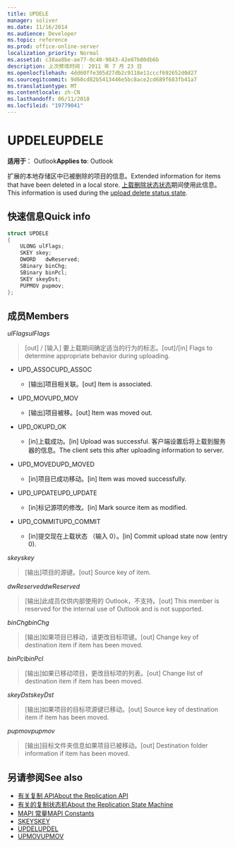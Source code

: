 ```yaml
---
title: UPDELE
manager: soliver
ms.date: 11/16/2014
ms.audience: Developer
ms.topic: reference
ms.prod: office-online-server
localization_priority: Normal
ms.assetid: c38aa8be-ae77-0c40-9843-42e07b80db6b
description: 上次修改时间： 2011 年 7 月 23 日
ms.openlocfilehash: 4dd60ffe305d27db2c9118e11cccf692652d0d27
ms.sourcegitcommit: 9d60cd82b5413446e5bc8ace2cd689f683fb41a7
ms.translationtype: MT
ms.contentlocale: zh-CN
ms.lasthandoff: 06/11/2018
ms.locfileid: "19779041"
---
```

# <a name="updele"></a><span data-ttu-id="9dd65-103">UPDELE</span><span class="sxs-lookup"><span data-stu-id="9dd65-103">UPDELE</span></span>

<span data-ttu-id="9dd65-104">**适用于**： Outlook</span><span class="sxs-lookup"><span data-stu-id="9dd65-104">**Applies to**: Outlook</span></span> 
  
<span data-ttu-id="9dd65-105">扩展的本地存储区中已被删除的项目的信息。</span><span class="sxs-lookup"><span data-stu-id="9dd65-105">Extended information for items that have been deleted in a local store.</span></span> <span data-ttu-id="9dd65-106">[上载删除状态状态](upload-delete-status-state.md)期间使用此信息。</span><span class="sxs-lookup"><span data-stu-id="9dd65-106">This information is used during the [upload delete status state](upload-delete-status-state.md).</span></span>
  
## <a name="quick-info"></a><span data-ttu-id="9dd65-107">快速信息</span><span class="sxs-lookup"><span data-stu-id="9dd65-107">Quick info</span></span>

```cpp
struct UPDELE 
{ 
    ULONG ulFlags; 
    SKEY skey; 
    DWORD   dwReserved; 
    SBinary binChg; 
    SBinary binPcl; 
    SKEY skeyDst; 
    PUPMOV pupmov; 
};
```

## <a name="members"></a><span data-ttu-id="9dd65-108">成员</span><span class="sxs-lookup"><span data-stu-id="9dd65-108">Members</span></span>

<span data-ttu-id="9dd65-109">_ulFlags_</span><span class="sxs-lookup"><span data-stu-id="9dd65-109">_ulFlags_</span></span>
  
> <span data-ttu-id="9dd65-110">[out] / [输入] 要上载期间确定适当的行为的标志。</span><span class="sxs-lookup"><span data-stu-id="9dd65-110">[out]/[in] Flags to determine appropriate behavior during uploading.</span></span>
    
  - <span data-ttu-id="9dd65-111">UPD_ASSOC</span><span class="sxs-lookup"><span data-stu-id="9dd65-111">UPD_ASSOC</span></span>
    
    - <span data-ttu-id="9dd65-112">[输出]项目相关联。</span><span class="sxs-lookup"><span data-stu-id="9dd65-112">[out] Item is associated.</span></span>
    
  - <span data-ttu-id="9dd65-113">UPD_MOV</span><span class="sxs-lookup"><span data-stu-id="9dd65-113">UPD_MOV</span></span>
    
    - <span data-ttu-id="9dd65-114">[输出]项目被移。</span><span class="sxs-lookup"><span data-stu-id="9dd65-114">[out] Item was moved out.</span></span>
    
  - <span data-ttu-id="9dd65-115">UPD_OK</span><span class="sxs-lookup"><span data-stu-id="9dd65-115">UPD_OK</span></span> 
    
    - <span data-ttu-id="9dd65-116">[in]上载成功。</span><span class="sxs-lookup"><span data-stu-id="9dd65-116">[in] Upload was successful.</span></span> <span data-ttu-id="9dd65-117">客户端设置后将上载到服务器的信息。</span><span class="sxs-lookup"><span data-stu-id="9dd65-117">The client sets this after uploading information to server.</span></span>
    
  - <span data-ttu-id="9dd65-118">UPD_MOVED</span><span class="sxs-lookup"><span data-stu-id="9dd65-118">UPD_MOVED</span></span>
    
    - <span data-ttu-id="9dd65-119">[in]项目已成功移动。</span><span class="sxs-lookup"><span data-stu-id="9dd65-119">[in] Item was moved successfully.</span></span>
    
  - <span data-ttu-id="9dd65-120">UPD_UPDATE</span><span class="sxs-lookup"><span data-stu-id="9dd65-120">UPD_UPDATE</span></span>
    
    - <span data-ttu-id="9dd65-121">[in]标记源项的修改。</span><span class="sxs-lookup"><span data-stu-id="9dd65-121">[in] Mark source item as modified.</span></span>
    
  - <span data-ttu-id="9dd65-122">UPD_COMMIT</span><span class="sxs-lookup"><span data-stu-id="9dd65-122">UPD_COMMIT</span></span>
    
    - <span data-ttu-id="9dd65-123">[in]提交现在上载状态 （输入 0）。</span><span class="sxs-lookup"><span data-stu-id="9dd65-123">[in] Commit upload state now (entry 0).</span></span>
    
<span data-ttu-id="9dd65-124">_skey_</span><span class="sxs-lookup"><span data-stu-id="9dd65-124">_skey_</span></span>
  
> <span data-ttu-id="9dd65-125">[输出]项目的源键。</span><span class="sxs-lookup"><span data-stu-id="9dd65-125">[out] Source key of item.</span></span>
    
<span data-ttu-id="9dd65-126">_dwReserved_</span><span class="sxs-lookup"><span data-stu-id="9dd65-126">_dwReserved_</span></span>
  
> <span data-ttu-id="9dd65-127">[输出]此成员仅供内部使用的 Outlook，不支持。</span><span class="sxs-lookup"><span data-stu-id="9dd65-127">[out] This member is reserved for the internal use of Outlook and is not supported.</span></span>
    
<span data-ttu-id="9dd65-128">_binChg_</span><span class="sxs-lookup"><span data-stu-id="9dd65-128">_binChg_</span></span>
  
> <span data-ttu-id="9dd65-129">[输出]如果项目已移动，请更改目标项键。</span><span class="sxs-lookup"><span data-stu-id="9dd65-129">[out] Change key of destination item if item has been moved.</span></span>
    
<span data-ttu-id="9dd65-130">_binPcl_</span><span class="sxs-lookup"><span data-stu-id="9dd65-130">_binPcl_</span></span>
  
> <span data-ttu-id="9dd65-131">[输出]如果已移动项目，更改目标项的列表。</span><span class="sxs-lookup"><span data-stu-id="9dd65-131">[out] Change list of destination item if item has been moved.</span></span>
    
<span data-ttu-id="9dd65-132">_skeyDst_</span><span class="sxs-lookup"><span data-stu-id="9dd65-132">_skeyDst_</span></span>
  
> <span data-ttu-id="9dd65-133">[输出]如果项目的目标项源键已移动。</span><span class="sxs-lookup"><span data-stu-id="9dd65-133">[out] Source key of destination item if item has been moved.</span></span>
    
<span data-ttu-id="9dd65-134">_pupmov_</span><span class="sxs-lookup"><span data-stu-id="9dd65-134">_pupmov_</span></span>
  
> <span data-ttu-id="9dd65-135">[输出]目标文件夹信息如果项目已被移动。</span><span class="sxs-lookup"><span data-stu-id="9dd65-135">[out] Destination folder information if item has been moved.</span></span>
    
## <a name="see-also"></a><span data-ttu-id="9dd65-136">另请参阅</span><span class="sxs-lookup"><span data-stu-id="9dd65-136">See also</span></span>

- [<span data-ttu-id="9dd65-137">有关复制 API</span><span class="sxs-lookup"><span data-stu-id="9dd65-137">About the Replication API</span></span>](about-the-replication-api.md) 
- [<span data-ttu-id="9dd65-138">有关的复制状态机</span><span class="sxs-lookup"><span data-stu-id="9dd65-138">About the Replication State Machine</span></span>](about-the-replication-state-machine.md)
- [<span data-ttu-id="9dd65-139">MAPI 常量</span><span class="sxs-lookup"><span data-stu-id="9dd65-139">MAPI Constants</span></span>](mapi-constants.md)
- [<span data-ttu-id="9dd65-140">SKEY</span><span class="sxs-lookup"><span data-stu-id="9dd65-140">SKEY</span></span>](skey.md)
- [<span data-ttu-id="9dd65-141">UPDEL</span><span class="sxs-lookup"><span data-stu-id="9dd65-141">UPDEL</span></span>](updel.md)
- [<span data-ttu-id="9dd65-142">UPMOV</span><span class="sxs-lookup"><span data-stu-id="9dd65-142">UPMOV</span></span>](upmov.md)

